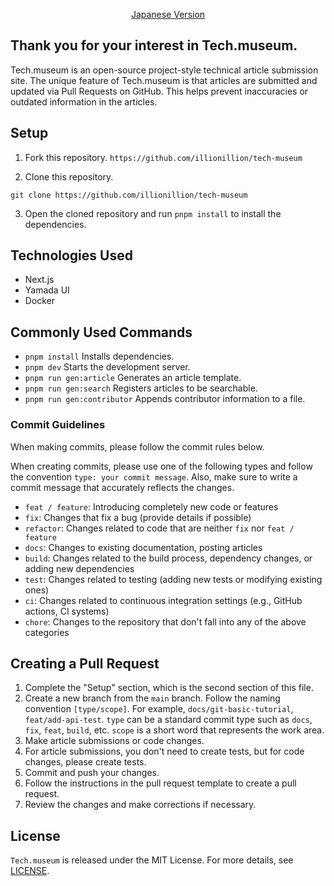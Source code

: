 <p align='center'>
    <a href='./CONTRIBUTING.ja.md'>Japanese Version</a>
</p>

## Thank you for your interest in Tech.museum.

Tech.museum is an open-source project-style technical article submission site.
The unique feature of Tech.museum is that articles are submitted and updated via Pull Requests on GitHub. This helps prevent inaccuracies or outdated information in the articles.

## Setup

1. Fork this repository.
   `https://github.com/illionillion/tech-museum`

2. Clone this repository.

```
git clone https://github.com/illionillion/tech-museum
```

3. Open the cloned repository and run `pnpm install` to install the dependencies.

## Technologies Used

- Next.js
- Yamada UI
- Docker

## Commonly Used Commands

- `pnpm install` Installs dependencies.
- `pnpm dev` Starts the development server.
- `pnpm run gen:article` Generates an article template.
- `pnpm run gen:search` Registers articles to be searchable.
- `pnpm run gen:contributor` Appends contributor information to a file.

### Commit Guidelines

When making commits, please follow the commit rules below.

When creating commits, please use one of the following types and follow the convention `type: your commit message`. Also, make sure to write a commit message that accurately reflects the changes.

- `feat / feature`: Introducing completely new code or features
- `fix`: Changes that fix a bug (provide details if possible)
- `refactor`: Changes related to code that are neither `fix` nor `feat / feature`
- `docs`: Changes to existing documentation, posting articles
- `build`: Changes related to the build process, dependency changes, or adding new dependencies
- `test`: Changes related to testing (adding new tests or modifying existing ones)
- `ci`: Changes related to continuous integration settings (e.g., GitHub actions, CI systems)
- `chore`: Changes to the repository that don't fall into any of the above categories

## Creating a Pull Request

1. Complete the "Setup" section, which is the second section of this file.
2. Create a new branch from the `main` branch. Follow the naming convention `[type/scope]`. For example, `docs/git-basic-tutorial`, `feat/add-api-test`. `type` can be a standard commit type such as `docs`, `fix`, `feat`, `build`, etc. `scope` is a short word that represents the work area.
3. Make article submissions or code changes.
4. For article submissions, you don't need to create tests, but for code changes, please create tests.
5. Commit and push your changes.
6. Follow the instructions in the pull request template to create a pull request.
7. Review the changes and make corrections if necessary.

## License

`Tech.museum` is released under the MIT License. For more details, see [LICENSE](./LICENSE).
